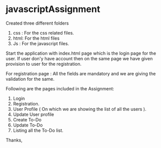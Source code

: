 # javascriptAssignment

Created three different folders 
1. css : For the css related files.
2. html: For the html files
3. Js : For the javascript files.

Start the application with index.html page which is the login page for the user. 
If user don'y have account then on the same page we have given provision to user for the registration.

For registration page :
All the fields are mandatory and we are giving the validation for the same.

Following are the pages included in the Assignment: 
1) Login 
2) Registration.
3) User Profile ( On which we are showing the list of all the users ).
4) Update User profile
5) Create To-Do
6) Update To-Do
7) Listing all the To-Do list.

Thanks,


